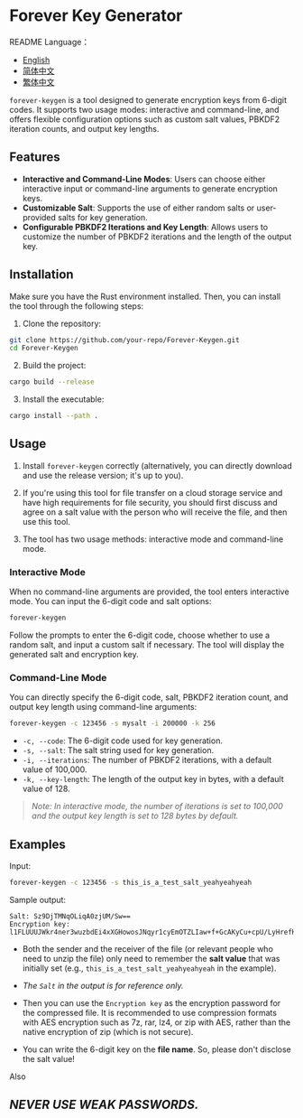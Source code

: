 # Forever Key Generator

README Language：
- [English](readme.en.md)
- [简体中文](readme.zh-CN.md)
- [繁体中文](readme.zh-HK.md)

`forever-keygen` is a tool designed to generate encryption keys from 6-digit codes. It supports two usage modes: interactive and command-line, and offers flexible configuration options such as custom salt values, PBKDF2 iteration counts, and output key lengths.

## Features
- **Interactive and Command-Line Modes**: Users can choose either interactive input or command-line arguments to generate encryption keys.
- **Customizable Salt**: Supports the use of either random salts or user-provided salts for key generation.
- **Configurable PBKDF2 Iterations and Key Length**: Allows users to customize the number of PBKDF2 iterations and the length of the output key.

## Installation
Make sure you have the Rust environment installed. Then, you can install the tool through the following steps:
1. Clone the repository:
```bash
git clone https://github.com/your-repo/Forever-Keygen.git
cd Forever-Keygen
```
2. Build the project:
```bash
cargo build --release
```
3. Install the executable:
```bash
cargo install --path .
```

## Usage

1. Install `forever-keygen` correctly (alternatively, you can directly download and use the release version; it's up to you).

2. If you're using this tool for file transfer on a cloud storage service and have high requirements for file security, you should first discuss and agree on a salt value with the person who will receive the file, and then use this tool.

3. The tool has two usage methods: interactive mode and command-line mode.

### Interactive Mode
When no command-line arguments are provided, the tool enters interactive mode. You can input the 6-digit code and salt options:
```bash
forever-keygen
```
Follow the prompts to enter the 6-digit code, choose whether to use a random salt, and input a custom salt if necessary. The tool will display the generated salt and encryption key.

### Command-Line Mode
You can directly specify the 6-digit code, salt, PBKDF2 iteration count, and output key length using command-line arguments:
```bash
forever-keygen -c 123456 -s mysalt -i 200000 -k 256
```
- `-c, --code`: The 6-digit code used for key generation.
- `-s, --salt`: The salt string used for key generation.
- `-i, --iterations`: The number of PBKDF2 iterations, with a default value of 100,000.
- `-k, --key-length`: The length of the output key in bytes, with a default value of 128.

> *Note: In interactive mode, the number of iterations is set to 100,000 and the output key length is set to 128 bytes by default.*

## Examples

Input:

```bash
forever-keygen -c 123456 -s this_is_a_test_salt_yeahyeahyeah
```

Sample output:

```
Salt: Sz9DjTMNqOLiqA0zjUM/Sw==
Encryption key: l1FLUUUJWkr4ner3wuzbdEi4xXGHowosJNqyr1cyEmOTZLIaw+f+GcAKyCu+cpU/LyHrefKGZs4MmW5YHf5JYOtmvJlOa6o5NxoU315x8s/859VxMjciBWxDWf9PipwCLwzi1N7/g532raAHaDkWA0Ap4e1cHnDFditr2Sh1+Ww=
```

- Both the sender and the receiver of the file (or relevant people who need to unzip the file) only need to remember the **salt value** that was initially set (e.g., `this_is_a_test_salt_yeahyeahyeah` in the example).

- *The `Salt` in the output is for reference only.*

- Then you can use the `Encryption key` as the encryption password for the compressed file. It is recommended to use compression formats with AES encryption such as 7z, rar, lz4, or zip with AES, rather than the native encryption of zip (which is not secure).

- You can write the 6-digit key on the **file name**. So, please don't disclose the salt value!


Also

## *NEVER USE WEAK PASSWORDS.*